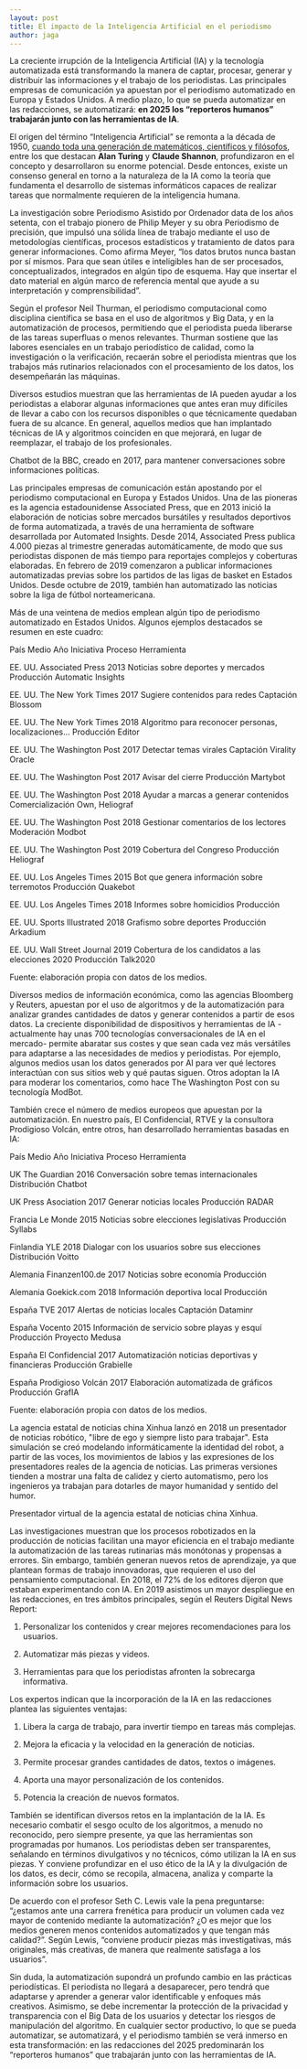 ```yaml
---
layout: post
title: El impacto de la Inteligencia Artificial en el periodismo
author: jaga
---
```

La creciente irrupción de la Inteligencia Artificial (IA) y la tecnología automatizada está transformando la manera de captar, procesar, generar y distribuir las informaciones y el trabajo de los periodistas. Las principales empresas de comunicación ya apuestan por el periodismo automatizado en Europa y Estados Unidos. A medio plazo, lo que se pueda automatizar en las redacciones, se automatizará: **en 2025 los “reporteros humanos” trabajarán junto con las herramientas de IA**.

El origen del término “Inteligencia Artificial” se remonta a la década de 1950, [cuando toda una generación de matemáticos, científicos y filósofos](http://sitn.hms.harvard.edu/flash/2017/history-artificial-intelligence/), entre los que destacan **Alan Turing** y **Claude Shannon**, profundizaron en el concepto y desarrollaron su enorme potencial. Desde entonces, existe un consenso general en torno a la naturaleza de la IA como la teoría que fundamenta el desarrollo de sistemas informáticos capaces de realizar tareas que normalmente requieren de la inteligencia humana.

La investigación sobre Periodismo Asistido por Ordenador data de los años setenta, con el trabajo pionero de Philip Meyer y su obra Periodismo de precisión, que impulsó una sólida línea de trabajo mediante el uso de metodologías científicas, procesos estadísticos y tratamiento de datos para generar informaciones. Como afirma Meyer, “los datos brutos nunca bastan por sí mismos. Para que sean útiles e inteligibles han de ser procesados, conceptualizados, integrados en algún tipo de esquema. Hay que insertar el dato material en algún marco de referencia mental que ayude a su interpretación y comprensibilidad”.

Según el profesor Neil Thurman, el periodismo computacional como disciplina científica se basa en el uso de algoritmos y Big Data, y en la automatización de procesos, permitiendo que el periodista pueda liberarse de las tareas superfluas o menos relevantes. Thurman sostiene que las labores esenciales en un trabajo periodístico de calidad, como la investigación o la verificación, recaerán sobre el periodista mientras que los trabajos más rutinarios relacionados con el procesamiento de los datos, los desempeñarán las máquinas. 

Diversos estudios muestran que las herramientas de IA pueden ayudar a los periodistas a elaborar algunas informaciones que antes eran muy difíciles de llevar a cabo con los recursos disponibles o que técnicamente quedaban fuera de su alcance. En general, aquellos medios que han implantado técnicas de IA y algoritmos coinciden en que mejorará, en lugar de reemplazar, el trabajo de los profesionales. 

 

Chatbot de la BBC, creado en 2017, para mantener conversaciones sobre informaciones políticas.

Las principales empresas de comunicación están apostando por el periodismo computacional en Europa y Estados Unidos. Una de las pioneras es la agencia estadounidense Associated Press, que en 2013 inició la elaboración de noticias sobre mercados bursátiles y resultados deportivos de forma automatizada, a través de una herramienta de software desarrollada por Automated Insights. Desde 2014, Associated Press publica 4.000 piezas al trimestre generadas automáticamente, de modo que sus periodistas disponen de más tiempo para reportajes complejos y coberturas elaboradas. En febrero de 2019 comenzaron a publicar informaciones automatizadas previas sobre los partidos de las ligas de basket en Estados Unidos. Desde octubre de 2019, también han automatizado las noticias sobre la liga de fútbol norteamericana.  

Más de una veintena de medios emplean algún tipo de periodismo automatizado en Estados Unidos. Algunos ejemplos destacados se resumen en este cuadro:

País	Medio	Año	Iniciativa	Proceso	Herramienta

EE. UU.	Associated Press	2013	Noticias sobre deportes y mercados	Producción	Automatic Insights

EE. UU.	The New York Times	2017	Sugiere contenidos para redes	Captación	Blossom

EE. UU.	The New York Times	2018	Algoritmo para reconocer personas, localizaciones…	Producción	Editor

EE. UU.	The Washington Post	2017	Detectar temas virales	Captación	Virality Oracle 

EE. UU.	The Washington Post	2017	Avisar del cierre	Producción	Martybot

EE. UU.	The Washington Post	2018	Ayudar a marcas a generar contenidos	Comercialización	Own, Heliograf

EE. UU.	The Washington Post	2018	Gestionar comentarios de los lectores	Moderación	Modbot

EE. UU.	The Washington Post	2019	Cobertura  del Congreso	Producción	Heliograf

EE. UU.	Los Angeles Times	2015	Bot que genera información sobre terremotos	Producción	Quakebot

EE. UU.	Los Angeles Times	2018	Informes sobre homicidios 	Producción	

EE. UU.	Sports Illustrated	2018	Grafismo sobre deportes	Producción	Arkadium

EE. UU.	Wall Street Journal	2019	Cobertura de los candidatos a las elecciones 2020	Producción	Talk2020

Fuente: elaboración propia con datos de los medios.

Diversos medios de información económica, como las agencias Bloomberg y Reuters, apuestan por el uso de algoritmos y de la automatización para analizar grandes cantidades de datos y generar contenidos a partir de esos datos. La creciente disponibilidad de dispositivos y herramientas de IA -actualmente hay unas 700 tecnologías conversacionales de IA en el mercado- permite abaratar sus costes y que sean cada vez más versátiles para adaptarse a las necesidades de medios y periodistas. Por ejemplo, algunos medios usan los datos generados por AI para ver qué lectores interactúan con sus sitios web y qué pautas siguen. Otros adoptan la IA para moderar los comentarios, como hace The Washington Post con su tecnología ModBot.

También crece el número de medios europeos que apuestan por la automatización. En nuestro país, El Confidencial, RTVE y la consultora Prodigioso Volcán, entre otros, han desarrollado herramientas basadas en IA:



País	Medio	Año	Iniciativa	Proceso	Herramienta

UK	The Guardian 	2016	Conversación sobre temas internacionales	Distribución	Chatbot

UK	Press Asociation	2017	Generar noticias locales	Producción	RADAR

Francia	Le Monde	2015	Noticias sobre elecciones legislativas	Producción	Syllabs

Finlandia	YLE	2018	Dialogar con los usuarios sobre sus elecciones	Distribución	Voitto

Alemania	Finanzen100.de	2017	Noticias sobre economía	Producción	

Alemania	Goekick.com	2018	Información deportiva local	Producción	

España	TVE	2017	Alertas de noticias locales	Captación	Dataminr

España	Vocento	2015	Información de servicio sobre playas y esquí	Producción	Proyecto Medusa

España	El Confidencial	2017	Automatización noticias deportivas y financieras	Producción	Grabielle

España	Prodigioso Volcán	2017	Elaboración automatizada de gráficos 	Producción	GrafIA

Fuente: elaboración propia con datos de los medios.



La agencia estatal de noticias china Xinhua lanzó en 2018 un presentador de noticias robótico, "libre de ego y siempre listo para trabajar". Esta simulación se creó modelando informáticamente la identidad del robot, a partir de las voces, los movimientos de labios y las expresiones de los presentadores reales de la agencia de noticias. Las primeras versiones tienden a mostrar una falta de calidez y cierto automatismo, pero los ingenieros ya trabajan para dotarles de mayor humanidad y sentido del humor.



 

Presentador virtual de la agencia estatal de noticias china Xinhua.



Las investigaciones muestran que los procesos robotizados en la producción de noticias facilitan una mayor eficiencia en el trabajo mediante la automatización de las tareas rutinarias más monótonas y propensas a errores. Sin embargo, también generan nuevos retos de aprendizaje, ya que plantean formas de trabajo innovadoras, que requieren el uso del pensamiento computacional. En 2018, el 72% de los editores dijeron que estaban experimentando con IA. En 2019 asistimos un mayor despliegue en las redacciones, en tres ámbitos principales, según el Reuters Digital News Report:

1) Personalizar los contenidos y crear mejores recomendaciones para los usuarios.

2) Automatizar más piezas y videos.

3) Herramientas para que los periodistas afronten la sobrecarga informativa.



Los expertos indican que la incorporación de la IA en las redacciones plantea las siguientes ventajas:

1.	Libera la carga de trabajo, para invertir tiempo en tareas más complejas.

2.	Mejora la eficacia y la velocidad en la generación de noticias.

3.	Permite procesar grandes cantidades de datos, textos o imágenes.

4.	Aporta una mayor personalización de los contenidos.

5.	Potencia la creación de nuevos formatos.

También se identifican diversos retos en la implantación de la IA. Es necesario combatir el sesgo oculto de los algoritmos, a menudo no reconocido, pero siempre presente, ya que las herramientas son programadas por humanos. Los periodistas deben ser transparentes, señalando en términos divulgativos y no técnicos, cómo utilizan la IA en sus piezas. Y conviene profundizar en el uso ético de la IA y la divulgación de los datos, es decir, cómo se recopila, almacena, analiza y comparte la información sobre los usuarios.

De acuerdo con el profesor Seth C. Lewis vale la pena preguntarse: “¿estamos ante una carrera frenética para producir un volumen cada vez mayor de contenido mediante la automatización? ¿O es mejor que los medios generen menos contenidos automatizados y que tengan más calidad?”. Según Lewis, “conviene producir piezas más investigativas, más originales, más creativas, de manera que realmente satisfaga a los usuarios”.

Sin duda, la automatización supondrá un profundo cambio en las prácticas periodísticas. El periodista no llegará a desaparecer, pero tendrá que adaptarse y aprender a generar valor identificable y enfoques más creativos. Asimismo, se debe incrementar la protección de la privacidad y transparencia con el Big Data de los usuarios y detectar los riesgos de manipulación del algoritmo. En cualquier sector productivo, lo que se pueda automatizar, se automatizará, y el periodismo también se verá inmerso en esta transformación: en las redacciones del 2025 predominarán los “reporteros humanos” que trabajarán junto con las herramientas de IA.
